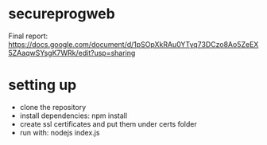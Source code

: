# secureprogweb

Final report: https://docs.google.com/document/d/1pSOpXkRAu0YTyq73DCzo8Ao5ZeEX5ZAaqwSYsgK7WRk/edit?usp=sharing

# setting up
* clone the repository
* install dependencies: npm install
* create ssl certificates and put them under certs folder
* run with: nodejs index.js


